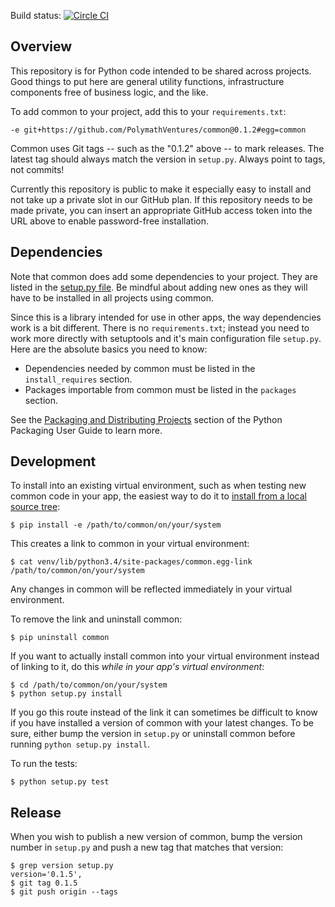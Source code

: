 Build status: [![Circle CI](https://circleci.com/gh/PolymathVentures/common.svg?style=svg)](https://circleci.com/gh/PolymathVentures/common)


## Overview

This repository is for Python code intended to be shared across projects. Good things to put here are general utility
functions, infrastructure components free of business logic, and the like.

To add common to your project, add this to your `requirements.txt`:

    -e git+https://github.com/PolymathVentures/common@0.1.2#egg=common

Common uses Git tags -- such as the "0.1.2" above -- to mark releases. The latest tag should always match the version in 
`setup.py`. Always point to tags, not commits!

Currently this repository is public to make it especially easy to install and not take up a private slot in our 
GitHub plan. If this repository needs to be made private, you can insert an appropriate GitHub access token into
the URL above to enable password-free installation.

## Dependencies

Note that common does add some dependencies to your project. They are listed in the [setup.py file](setup.py#L12-L17).
Be mindful about adding new ones as they will have to be installed in all projects using common.

Since this is a library intended for use in other apps, the way dependencies work is a bit different. There is no
`requirements.txt`; instead you need to work more directly with setuptools and it's main configuration file `setup.py`.
Here are the absolute basics you need to know:

 * Dependencies needed by common must be listed in the `install_requires` section.
 * Packages importable from common must be listed in the `packages` section.

See the [Packaging and Distributing Projects](https://python-packaging-user-guide.readthedocs.org/en/latest/distributing/)
section of the Python Packaging User Guide to learn more.

## Development

To install into an existing virtual environment, such as when testing new common code in your app, the easiest way to do
it to [install from a local source tree](https://python-packaging-user-guide.readthedocs.org/en/latest/installing/#installing-from-a-local-src-tree):

    $ pip install -e /path/to/common/on/your/system

This creates a link to common in your virtual environment:

    $ cat venv/lib/python3.4/site-packages/common.egg-link
    /path/to/common/on/your/system

Any changes in common will be reflected immediately in your virtual environment.

To remove the link and uninstall common:

    $ pip uninstall common

If you want to actually install common into your virtual environment instead of linking to it, do this *while in your
app's virtual environment*:

    $ cd /path/to/common/on/your/system
    $ python setup.py install

If you go this route instead of the link it can sometimes be difficult to know if you have installed a version of
common with your latest changes. To be sure, either bump the version in `setup.py` or uninstall common before running
`python setup.py install`.

To run the tests:
    
    $ python setup.py test

## Release

When you wish to publish a new version of common, bump the version number in `setup.py` and push a new tag that matches
that version:

    $ grep version setup.py
    version='0.1.5',
    $ git tag 0.1.5
    $ git push origin --tags
